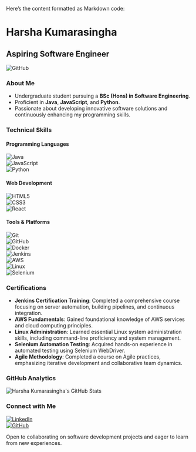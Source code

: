 Here’s the content formatted as Markdown code:

# Harsha Kumarasingha

## Aspiring Software Engineer

![GitHub](https://img.shields.io/github/followers/HarshaKTM?label=Follow&style=social)

### About Me

- Undergraduate student pursuing a **BSc (Hons) in Software Engineering**.
- Proficient in **Java**, **JavaScript**, and **Python**.
- Passionate about developing innovative software solutions and continuously enhancing my programming skills.

### Technical Skills

#### Programming Languages

![Java](https://img.shields.io/badge/Java-ED8B00?style=for-the-badge&logo=java&logoColor=white)  
![JavaScript](https://img.shields.io/badge/JavaScript-F7DF1E?style=for-the-badge&logo=javascript&logoColor=black)  
![Python](https://img.shields.io/badge/Python-3776AB?style=for-the-badge&logo=python&logoColor=white)

#### Web Development

![HTML5](https://img.shields.io/badge/HTML5-E34F26?style=for-the-badge&logo=html5&logoColor=white)  
![CSS3](https://img.shields.io/badge/CSS3-1572B6?style=for-the-badge&logo=css3&logoColor=white)  
![React](https://img.shields.io/badge/React-20232A?style=for-the-badge&logo=react&logoColor=61DAFB)

#### Tools & Platforms

![Git](https://img.shields.io/badge/Git-F05032?style=for-the-badge&logo=git&logoColor=white)  
![GitHub](https://img.shields.io/badge/GitHub-100000?style=for-the-badge&logo=github&logoColor=white)  
![Docker](https://img.shields.io/badge/Docker-2CA5E0?style=for-the-badge&logo=docker&logoColor=white)  
![Jenkins](https://img.shields.io/badge/Jenkins-D24939?style=for-the-badge&logo=jenkins&logoColor=white)  
![AWS](https://img.shields.io/badge/AWS-232F3E?style=for-the-badge&logo=amazon-aws&logoColor=white)  
![Linux](https://img.shields.io/badge/Linux-FCC624?style=for-the-badge&logo=linux&logoColor=black)  
![Selenium](https://img.shields.io/badge/Selenium-43B02A?style=for-the-badge&logo=selenium&logoColor=white)

### Certifications

- **Jenkins Certification Training**: Completed a comprehensive course focusing on server automation, building pipelines, and continuous integration.  
- **AWS Fundamentals**: Gained foundational knowledge of AWS services and cloud computing principles.  
- **Linux Administration**: Learned essential Linux system administration skills, including command-line proficiency and system management.  
- **Selenium Automation Testing**: Acquired hands-on experience in automated testing using Selenium WebDriver.  
- **Agile Methodology**: Completed a course on Agile practices, emphasizing iterative development and collaborative team dynamics.

### GitHub Analytics

![Harsha Kumarasingha's GitHub Stats](https://github-readme-stats.vercel.app/api?username=HarshaKTM&show_icons=true&theme=dark)

### Connect with Me

[![LinkedIn](https://img.shields.io/badge/LinkedIn-0077B5?style=for-the-badge&logo=linkedin&logoColor=white)](https://www.linkedin.com/in/HarshaKTM)  
[![GitHub](https://img.shields.io/badge/GitHub-100000?style=for-the-badge&logo=github&logoColor=white)](https://github.com/HarshaKTM)

Open to collaborating on software development projects and eager to learn from new experiences.
```
